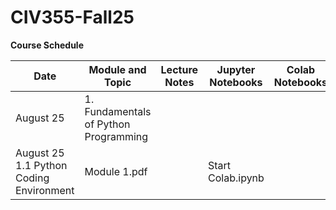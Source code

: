 # CIV355-Fall25


**Course Schedule**

|Date          |Module  and Topic        |Lecture Notes    |Jupyter Notebooks   |Colab Notebooks      
| ------------------|-----------------------------------------|-------------------------------|--------------------|------------|
|August 25           |1. Fundamentals of Python Programming
|August 25           1.1 Python Coding Environment  |Module 1.pdf        |        | Start Colab.ipynb   |

 


